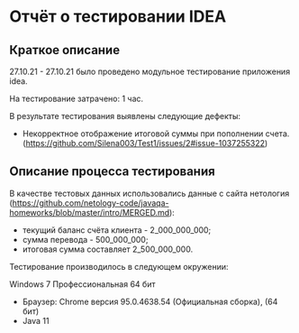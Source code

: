 # Отчёт о тестировании IDEA
## Краткое описание
 27.10.21 - 27.10.21 было проведено модульное тестирование приложения idea.

На тестирование затрачено: 1 час.

В результате тестирования выявлены следующие дефекты:

* Некорректное отображение итоговой суммы при пополнении счета.
(https://github.com/Silena003/Test1/issues/2#issue-1037255322)
## Описание процесса тестирования

В качестве тестовых данных использовались данные c сайта нетология (https://github.com/netology-code/javaqa-homeworks/blob/master/intro/MERGED.md):
* текущий баланс счёта клиента - 2_000_000_000;
* сумма перевода - 500_000_000;
* итоговая сумма составляет 2_500_000_000.

Тестирование производилось в следующем окружении:

Windows 7 Профессиональная 64 бит
* Браузер: Chrome версия 95.0.4638.54 (Официальная сборка), (64 бит)
* Java 11
